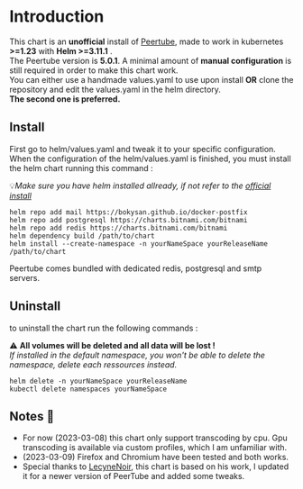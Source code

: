 # Introduction
This chart is an **unofficial** install of [Peertube](https://github.com/Chocobozzz/PeerTube), made to work in kubernetes **>=1.23** with **Helm >=3.11.1** .  
The Peertube version is **5.0.1**. A minimal amount of **manual configuration** is still required in order to make this chart work.  
You can either use a handmade values.yaml to use upon install **OR** clone the repository and edit the values.yaml in the helm directory.  
**The second one is preferred.**

## Install
First go to helm/values.yaml and tweak it to your specific configuration.
When the configuration of the helm/values.yaml is finished, you must install the helm chart running this command :

:bulb:*Make sure you have helm installed allready, if not refer to the [official install](https://helm.sh/docs/intro/install/)*

```
helm repo add mail https://bokysan.github.io/docker-postfix
helm repo add postgresql https://charts.bitnami.com/bitnami
helm repo add redis https://charts.bitnami.com/bitnami
helm dependency build /path/to/chart
helm install --create-namespace -n yourNameSpace yourReleaseName /path/to/chart
```

Peertube comes bundled with dedicated redis, postgresql and smtp servers.
## Uninstall
to uninstall the chart run the following commands :

:warning: **All volumes will be deleted and all data will be lost !**   
*If installed in the default namespace, you won't be able to delete the namespace, delete each ressources instead.*

``` 
helm delete -n yourNameSpace yourReleaseName 
kubectl delete namespaces yourNameSpace
```
## Notes :memo:
 - For now (2023-03-08) this chart only support transcoding by cpu. Gpu transcoding is available via custom profiles, which I am unfamiliar with.
 - (2023-03-09) Firefox and Chromium have been tested and both works.  
 - Special thanks to [LecyneNoir](https://git.lecygnenoir.info/LecygneNoir), this chart is based on his work, I updated it for a newer version of PeerTube and added some tweaks.
